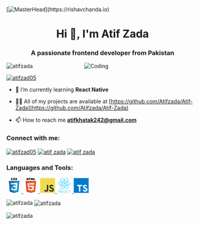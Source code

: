 [![MasterHead](https://1.bp.blogspot.com/-7A4WynwLsM...)](https://rishavchanda.io)
<h1 align="center">Hi 👋, I'm Atif Zada</h1>
<h3 align="center">A passionate frontend developer from Pakistan</h3>
<img align="right" alt="Coding" width="300" src="https://media2.giphy.com/media/qgQUggAC3Pfv687qPC/giphy.gif?cid=ecf05e47tof9d7uzxmay79t32rje0avhgvbfqz3s72v9ptuk&rid=giphy.gif&ct=g" >

<p align="left"> <img src="https://komarev.com/ghpvc/?username=atifzada&label=Profile%20views&color=0e75b6&style=flat" alt="atifzada" /> </p>

<p align="left"> <a href="https://twitter.com/atifzad05" target="blank"><img src="https://img.shields.io/twitter/follow/atifzad05?logo=twitter&style=for-the-badge" alt="atifzad05" /></a> </p>

- 🌱 I’m currently learning **React Native**

- 👨‍💻 All of my projects are available at [https://github.com/Atifzada/Atif-Zada](https://github.com/Atifzada/Atif-Zada)

- 📫 How to reach me **atifkhatak242@gmail.com**

<h3 align="left">Connect with me:</h3>
<p align="left">
<a href="https://twitter.com/atifzad05" target="blank"><img align="center" src="https://raw.githubusercontent.com/rahuldkjain/github-profile-readme-generator/master/src/images/icons/Social/twitter.svg" alt="atifzad05" height="30" width="40" /></a>
<a href="https://linkedin.com/in/atif zada" target="blank"><img align="center" src="https://raw.githubusercontent.com/rahuldkjain/github-profile-readme-generator/master/src/images/icons/Social/linked-in-alt.svg" alt="atif zada" height="30" width="40" /></a>
<a href="https://fb.com/atif zada" target="blank"><img align="center" src="https://raw.githubusercontent.com/rahuldkjain/github-profile-readme-generator/master/src/images/icons/Social/facebook.svg" alt="atif zada" height="30" width="40" /></a>
</p>

<h3 align="left">Languages and Tools:</h3>
<p align="left"> <a href="https://www.w3schools.com/css/" target="_blank" rel="noreferrer"> <img src="https://raw.githubusercontent.com/devicons/devicon/master/icons/css3/css3-original-wordmark.svg" alt="css3" width="40" height="40"/> </a> <a href="https://www.w3.org/html/" target="_blank" rel="noreferrer"> <img src="https://raw.githubusercontent.com/devicons/devicon/master/icons/html5/html5-original-wordmark.svg" alt="html5" width="40" height="40"/> </a> <a href="https://developer.mozilla.org/en-US/docs/Web/JavaScript" target="_blank" rel="noreferrer"> <img src="https://raw.githubusercontent.com/devicons/devicon/master/icons/javascript/javascript-original.svg" alt="javascript" width="40" height="40"/> </a> <a href="https://reactjs.org/" target="_blank" rel="noreferrer"> <img src="https://raw.githubusercontent.com/devicons/devicon/master/icons/react/react-original-wordmark.svg" alt="react" width="40" height="40"/> </a> <a href="https://www.typescriptlang.org/" target="_blank" rel="noreferrer"> <img src="https://raw.githubusercontent.com/devicons/devicon/master/icons/typescript/typescript-original.svg" alt="typescript" width="40" height="40"/> </a> </p>

<p><img align="left" src="https://github-readme-stats.vercel.app/api/top-langs?username=atifzada&show_icons=true&locale=en&layout=compact" alt="atifzada" /></p>

<p>&nbsp;<img align="center" src="https://github-readme-stats.vercel.app/api?username=atifzada&show_icons=true&locale=en" alt="atifzada" /></p>

<p><img align="center" src="https://github-readme-streak-stats.herokuapp.com/?user=atifzada&" alt="atifzada" /></p>
